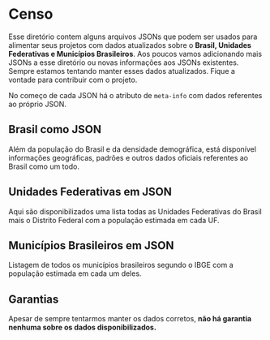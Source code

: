 # Censo

Esse diretório contem alguns arquivos JSONs que podem ser usados para alimentar seus projetos com dados atualizados sobre o **Brasil, Unidades Federativas e Municípios Brasileiros**. Aos poucos vamos adicionando mais JSONs a esse diretório ou novas informações aos JSONs existentes. Sempre estamos tentando manter esses dados atualizados. Fique a vontade para contribuir com o projeto.

No começo de cada JSON há o atributo de `meta-info` com dados referentes ao próprio JSON.

## Brasil como JSON

Além da população do Brasil e da densidade demográfica, está disponível informações geográficas, padrões e outros dados oficiais referentes ao Brasil como um todo.

## Unidades Federativas em JSON

Aqui são disponibilizados uma lista todas as Unidades Federativas do Brasil mais o Distrito Federal com a população estimada em cada UF.

## Municípios Brasileiros em JSON

Listagem de todos os municípios brasileiros segundo o IBGE com a população estimada em cada um deles.

## Garantias

Apesar de sempre tentarmos manter os dados corretos, **não há garantia nenhuma sobre os dados disponibilizados.**
